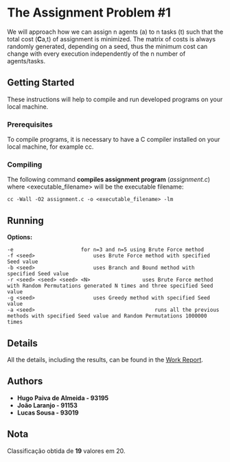 
# The Assignment Problem #1

We will approach how we can assign n agents (a) to n tasks (t) such that the total cost (**C**a,t) of assignment is minimized. The matrix of costs is always randomly generated, depending on a seed, thus the minimum cost can change with every execution independently of the n number of agents/tasks.

##  Getting Started
These instructions will help to compile and run developed programs on your local machine.

### Prerequisites
To compile programs, it is necessary to have a C compiler installed on your local machine, for example cc. 

### Compiling
The following command **compiles assignment program** (*assignment.c*) where <executable_filename>  will be the executable filename: 

```
cc -Wall -O2 assignment.c -o <executable_filename> -lm
```

## Running

**Options:**
```
-e				  		for n=3 and n=5 using Brute Force method
-f <seed>					uses Brute Force method with specified Seed value
-b <seed>					uses Branch and Bound method with specified Seed value
-r <seed> <seed> <seed> <N>	                uses Brute Force method with Random Permutations generated N times and three specified Seed value
-g <seed> 					uses Greedy method with specified Seed value
-a <seed>                                       runs all the previous methods with specified Seed value and Random Permutations 1000000 times
```
## Details
All the details, including the results, can be found in the [Work Report](/relatorio/AED_Report.pdf).

## Authors

 - **Hugo Paiva de Almeida - 93195**
 - **João Laranjo - 91153**
 - **Lucas Sousa - 93019**
 
  ## Nota
Classificação obtida de **19** valores em 20.

